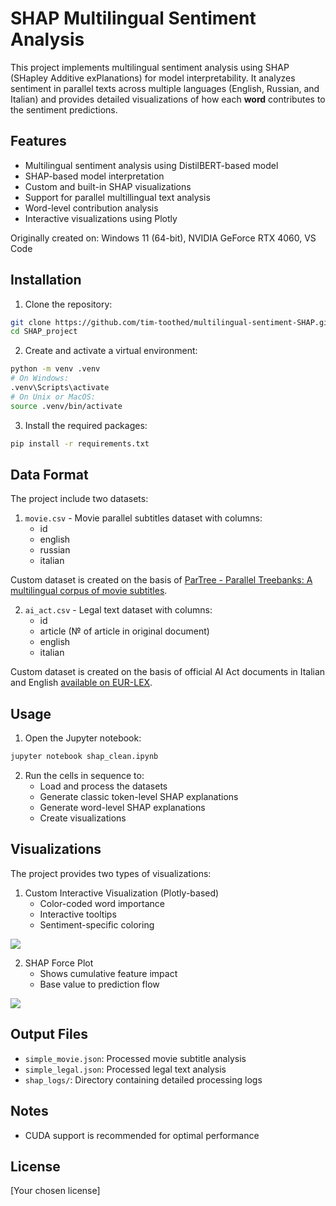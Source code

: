 # SHAP Multilingual Sentiment Analysis

This project implements multilingual sentiment analysis using SHAP (SHapley Additive exPlanations) for model interpretability. It analyzes sentiment in parallel texts across multiple languages (English, Russian, and Italian) and provides detailed visualizations of how each **word** contributes to the sentiment predictions.

## Features

- Multilingual sentiment analysis using DistilBERT-based model
- SHAP-based model interpretation
- Custom and built-in SHAP visualizations
- Support for parallel multillingual text analysis
- Word-level contribution analysis
- Interactive visualizations using Plotly

Originally created on: Windows 11 (64-bit), NVIDIA GeForce RTX 4060, VS Code

## Installation

1. Clone the repository:
```bash
git clone https://github.com/tim-toothed/multilingual-sentiment-SHAP.git
cd SHAP_project
```

2. Create and activate a virtual environment:
```bash
python -m venv .venv
# On Windows:
.venv\Scripts\activate
# On Unix or MacOS:
source .venv/bin/activate
```

3. Install the required packages:
```bash
pip install -r requirements.txt
```

## Data Format

The project include two datasets:

1. `movie.csv` - Movie parallel subtitles dataset with columns:
   - id
   - english
   - russian
   - italian

Custom dataset is created on the basis of [ParTree - Parallel Treebanks: A multilingual corpus of movie subtitles](https://www.swissubase.ch/en/catalogue/studies/20295/latest/datasets/2253/2582/overview). 

2. `ai_act.csv` - Legal text dataset with columns:
   - id
   - article (№ of article in original document)
   - english
   - italian

Custom dataset is created on the basis of official AI Act documents in Italian and English [available on EUR-LEX](https://eur-lex.europa.eu/legal-content/EN/TXT/?uri=CELEX%3A32024R1689). 

## Usage

1. Open the Jupyter notebook:
```bash
jupyter notebook shap_clean.ipynb
```

2. Run the cells in sequence to:
   - Load and process the datasets
   - Generate classic token-level SHAP explanations
   - Generate word-level SHAP explanations
   - Create visualizations

## Visualizations

The project provides two types of visualizations:

1. Custom Interactive Visualization (Plotly-based)
   - Color-coded word importance
   - Interactive tooltips
   - Sentiment-specific coloring

![]('images/custom_vis.png')

2. SHAP Force Plot
   - Shows cumulative feature impact
   - Base value to prediction flow

![]('images/shap_vis.png')

## Output Files

- `simple_movie.json`: Processed movie subtitle analysis
- `simple_legal.json`: Processed legal text analysis
- `shap_logs/`: Directory containing detailed processing logs

## Notes

- CUDA support is recommended for optimal performance

## License

[Your chosen license] 